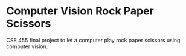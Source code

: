 # Computer Vision Rock Paper Scissors
CSE 455 final project to let a computer play rock paper scissors using computer vision.

